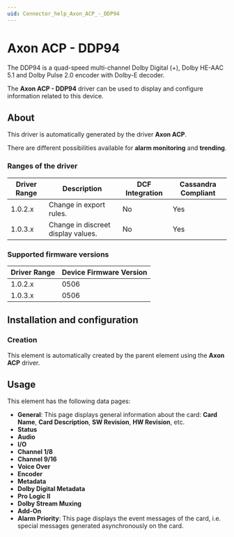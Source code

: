 ```yaml
---
uid: Connector_help_Axon_ACP_-_DDP94
---
```


# Axon ACP - DDP94

The DDP94 is a quad-speed multi-channel Dolby Digital (+), Dolby HE-AAC 5.1 and Dolby Pulse 2.0 encoder with Dolby-E decoder.

The **Axon ACP - DDP94** driver can be used to display and configure information related to this device.

## About

This driver is automatically generated by the driver **Axon ACP**.

There are different possibilities available for **alarm monitoring** and **trending**.

### Ranges of the driver

| **Driver Range** | **Description**                    | **DCF Integration** | **Cassandra Compliant** |
|------------------|------------------------------------|---------------------|-------------------------|
| 1.0.2.x          | Change in export rules.            | No                  | Yes                     |
| 1.0.3.x          | Change in discreet display values. | No                  | Yes                     |

### Supported firmware versions

| **Driver Range** | **Device Firmware Version** |
|------------------|-----------------------------|
| 1.0.2.x          | 0506                        |
| 1.0.3.x          | 0506                        |

## Installation and configuration

### Creation

This element is automatically created by the parent element using the **Axon ACP** driver.

## Usage

This element has the following data pages:

- **General**: This page displays general information about the card: **Card Name**, **Card Description**, **SW Revision**, **HW Revision**, etc.
- **Status**
- **Audio**
- **I/O**
- **Channel 1/8**
- **Channel 9/16**
- **Voice Over**
- **Encoder**
- **Metadata**
- **Dolby Digital Metadata**
- **Pro Logic II**
- **Dolby Stream Muxing**
- **Add-On**
- **Alarm Priority**: This page displays the event messages of the card, i.e. special messages generated asynchronously on the card.
